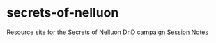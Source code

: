 # secrets-of-nelluon
Resource site for the Secrets of Nelluon DnD campaign
[Session Notes](http://c3ptoh.github.io/secrets-of-nelluon/session-notes)
